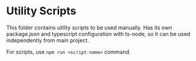 # Utility Scripts

This folder contains utility scripts to be used manually. Has its own package.json and typescript configuration with ts-node, so it can be used independently from main project.

For scripts, use `npm run <script-name>` command.
